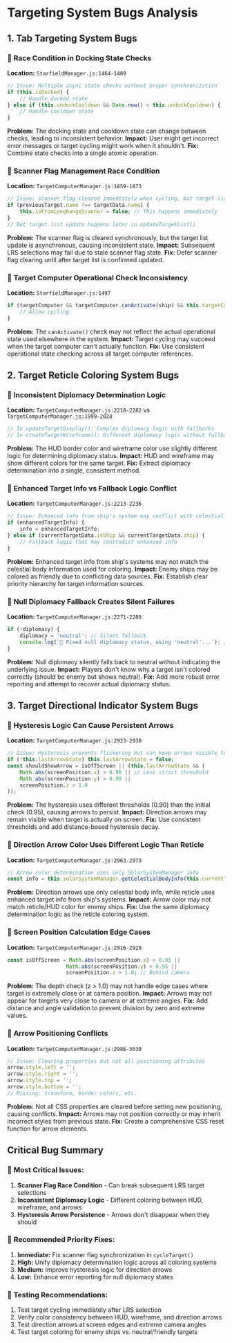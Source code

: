 # Targeting System Bugs Analysis

## 1. Tab Targeting System Bugs

### 🐛 **Race Condition in Docking State Checks**
**Location:** `StarfieldManager.js:1464-1489`
```javascript
// Issue: Multiple async state checks without proper synchronization
if (this.isDocked) {
    // Handle docked state
} else if (this.undockCooldown && Date.now() < this.undockCooldown) {
    // Handle cooldown state
}
```
**Problem:** The docking state and cooldown state can change between checks, leading to inconsistent behavior.
**Impact:** User might get incorrect error messages or target cycling might work when it shouldn't.
**Fix:** Combine state checks into a single atomic operation.

### 🐛 **Scanner Flag Management Race Condition**
**Location:** `TargetComputerManager.js:1859-1873`
```javascript
// Issue: Scanner flag cleared immediately when cycling, but target list may not be updated yet
if (previousTarget.name !== targetData.name) {
    this.isFromLongRangeScanner = false; // This happens immediately
}
// But target list update happens later in updateTargetList()
```
**Problem:** The scanner flag is cleared synchronously, but the target list update is asynchronous, causing inconsistent state.
**Impact:** Subsequent LRS selections may fail due to stale scanner flag state.
**Fix:** Defer scanner flag clearing until after target list is confirmed updated.

### 🐛 **Target Computer Operational Check Inconsistency**
**Location:** `StarfieldManager.js:1497`
```javascript
if (targetComputer && targetComputer.canActivate(ship) && this.targetComputerEnabled) {
    // Allow cycling
}
```
**Problem:** The `canActivate()` check may not reflect the actual operational state used elsewhere in the system.
**Impact:** Target cycling may succeed when the target computer can't actually function.
**Fix:** Use consistent operational state checking across all target computer references.

## 2. Target Reticle Coloring System Bugs

### 🐛 **Inconsistent Diplomacy Determination Logic**
**Location:** `TargetComputerManager.js:2218-2282` vs `TargetComputerManager.js:1999-2028`
```javascript
// In updateTargetDisplay(): Complex diplomacy logic with fallbacks
// In createTargetWireframe(): Different diplomacy logic without fallbacks
```
**Problem:** The HUD border color and wireframe color use slightly different logic for determining diplomacy status.
**Impact:** HUD and wireframe may show different colors for the same target.
**Fix:** Extract diplomacy determination into a single, consistent method.

### 🐛 **Enhanced Target Info vs Fallback Logic Conflict**
**Location:** `TargetComputerManager.js:2213-2236`
```javascript
// Issue: Enhanced info from ship's system may conflict with celestial body info
if (enhancedTargetInfo) {
    info = enhancedTargetInfo;
} else if (currentTargetData.isShip && currentTargetData.ship) {
    // Fallback logic that may contradict enhanced info
}
```
**Problem:** Enhanced target info from ship's systems may not match the celestial body information used for coloring.
**Impact:** Enemy ships may be colored as friendly due to conflicting data sources.
**Fix:** Establish clear priority hierarchy for target information sources.

### 🐛 **Null Diplomacy Fallback Creates Silent Failures**
**Location:** `TargetComputerManager.js:2271-2280`
```javascript
if (!diplomacy) {
    diplomacy = 'neutral'; // Silent fallback
    console.log(`🎯 Fixed null diplomacy status, using 'neutral'...`); // Only logged
}
```
**Problem:** Null diplomacy silently falls back to neutral without indicating the underlying issue.
**Impact:** Players don't know why a target isn't colored correctly (should be enemy but shows neutral).
**Fix:** Add more robust error reporting and attempt to recover actual diplomacy status.

## 3. Target Directional Indicator System Bugs

### 🐛 **Hysteresis Logic Can Cause Persistent Arrows**
**Location:** `TargetComputerManager.js:2923-2930`
```javascript
// Issue: Hysteresis prevents flickering but can keep arrows visible too long
if (!this.lastArrowState) this.lastArrowState = false;
const shouldShowArrow = isOffScreen || (this.lastArrowState && (
    Math.abs(screenPosition.x) > 0.90 || // Less strict threshold
    Math.abs(screenPosition.y) > 0.90 ||
    screenPosition.z > 1.0
));
```
**Problem:** The hysteresis uses different thresholds (0.90) than the initial check (0.95), causing arrows to persist.
**Impact:** Direction arrows may remain visible when target is actually on screen.
**Fix:** Use consistent thresholds and add distance-based hysteresis decay.

### 🐛 **Direction Arrow Color Uses Different Logic Than Reticle**
**Location:** `TargetComputerManager.js:2963-2973`
```javascript
// Arrow color determination uses only SolarSystemManager info
const info = this.solarSystemManager.getCelestialBodyInfo(this.currentTarget);
```
**Problem:** Direction arrows use only celestial body info, while reticle uses enhanced target info from ship's systems.
**Impact:** Arrow color may not match reticle/HUD color for enemy ships.
**Fix:** Use the same diplomacy determination logic as the reticle coloring system.

### 🐛 **Screen Position Calculation Edge Cases**
**Location:** `TargetComputerManager.js:2916-2920`
```javascript
const isOffScreen = Math.abs(screenPosition.x) > 0.95 ||
                   Math.abs(screenPosition.y) > 0.95 ||
                   screenPosition.z > 1.0; // Behind camera
```
**Problem:** The depth check (z > 1.0) may not handle edge cases where target is extremely close or at camera position.
**Impact:** Arrows may not appear for targets very close to camera or at extreme angles.
**Fix:** Add distance and angle validation to prevent division by zero and extreme values.

### 🐛 **Arrow Positioning Conflicts**
**Location:** `TargetComputerManager.js:2986-3030`
```javascript
// Issue: Clearing properties but not all positioning attributes
arrow.style.left = '';
arrow.style.right = '';
arrow.style.top = '';
arrow.style.bottom = '';
// Missing: transform, border colors, etc.
```
**Problem:** Not all CSS properties are cleared before setting new positioning, causing conflicts.
**Impact:** Arrows may not position correctly or may inherit incorrect styles from previous state.
**Fix:** Create a comprehensive CSS reset function for arrow elements.

## Critical Bug Summary

### 🚨 **Most Critical Issues:**

1. **Scanner Flag Race Condition** - Can break subsequent LRS target selections
2. **Inconsistent Diplomacy Logic** - Different coloring between HUD, wireframe, and arrows
3. **Hysteresis Arrow Persistence** - Arrows don't disappear when they should

### 🔧 **Recommended Priority Fixes:**

1. **Immediate:** Fix scanner flag synchronization in `cycleTarget()`
2. **High:** Unify diplomacy determination logic across all coloring systems
3. **Medium:** Improve hysteresis logic for direction arrows
4. **Low:** Enhance error reporting for null diplomacy states

### 🧪 **Testing Recommendations:**

1. Test target cycling immediately after LRS selection
2. Verify color consistency between HUD, wireframe, and direction arrows
3. Test direction arrows at screen edges and extreme camera angles
4. Test target coloring for enemy ships vs. neutral/friendly targets
